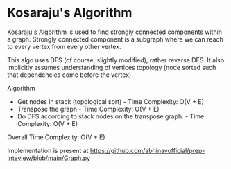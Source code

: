 # Kosaraju's Algorithm

Kosaraju's Algorithm is used to find strongly connected components within a graph. Strongly connected component is a subgraph where we can reach to every vertex from every other vertex.

This algo uses DFS (of course, slightly modified), rather reverse DFS. It also implicitly assumes understanding of vertices topology (node sorted such that dependencies come before the vertex).



Algorithm
* Get nodes in stack (topological sort) - Time Complexity: O(V + E)
* Transpose the graph - Time Complexity: O(V + E)
* Do DFS according to stack nodes on the transpose graph. - Time Complexity: O(V + E)

Overall Time Complexity: O(V + E)

Implementation is present at https://github.com/abhinavofficial/prep-inteview/blob/main/Graph.py